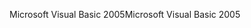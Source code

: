 <span data-ttu-id="aacb1-101">Microsoft Visual Basic 2005</span><span class="sxs-lookup"><span data-stu-id="aacb1-101">Microsoft Visual Basic 2005</span></span>